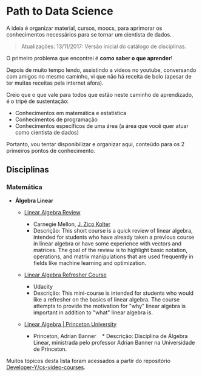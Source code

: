# Path to Data Science
A ideia é organizar material, cursos, moocs, para aprimorar os conhecimentos necessários para se tornar um cientista de dados.

> Atualizações: 13/11/2017: Versão inicial do catálogo de disciplinas.

O primeiro problema que encontrei é **como saber o que aprender**!

Depois de muito tempo lendo, assistindo a vídeos no youtube, conversando com amigos no mesmo caminho, vi que não há receita de bolo
(apesar de ter muitas receitas pela internet afora).

Creio que o que vale para todos que estão neste caminho de aprendizado, é o tripé de sustentação:
* Conhecimentos em matemática e estatística
* Conhecimentos de programação
* Conhecimentos específicos de uma área (a área que você quer atuar como cientista de dados)

Portanto, vou tentar disponibilizar e organizar aqui, conteúdo para os 2 primeiros pontos de conhecimento.

## Disciplinas
### Matemática
* **Álgebra Linear**
  * [Linear Algebra Review](http://www.cs.cmu.edu/~zkolter/course/linalg/outline.html)
    * Carnegie Mellon, [J. Zico Kolter](http://www.cs.cmu.edu/~zkolter)
    * Descrição: This short course is a quick review of linear algebra, intended for students who have already taken a previous course in linear algebra or have some experience with vectors and matrices. The goal of the review is to highlight basic notation, operations, and matrix manipulations that are used frequently in fields like machine learning and optimization.

  * [Linear Algebra Refresher Course](https://br.udacity.com/course/linear-algebra-refresher-course--ud953)
    * Udacity
    * Descrição: This mini-course is intended for students who would like a refresher on the basics of linear algebra. The course attempts to provide the motivation for "why" linear algebra is important in addition to "what" linear algebra is.

  * [Linear Algebra | Princeton University](https://www.youtube.com/playlist?list=PLGqzsq0erqU7w7ZrTZ-pWWk4-AOkiGEGp)
    * Princeton, Adrian Banner
    * Descrição: Disciplina de Álgebra Linear, ministrada pelo professor Adrian Banner na Universidade de Princeton.
    
Muitos tópicos desta lista foram acessados a partir do repositório [Developer-Y/cs-video-courses](https://github.com/Developer-Y/cs-video-courses).
